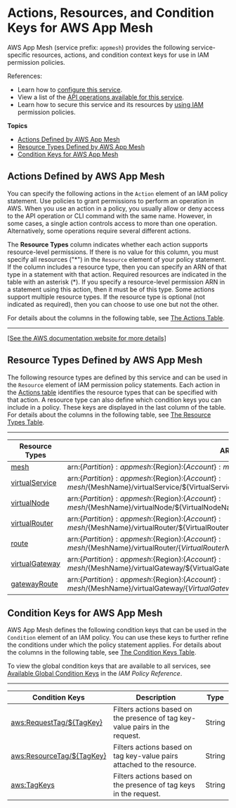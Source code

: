 # Actions, Resources, and Condition Keys for AWS App Mesh<a name="list_awsappmesh"></a>

AWS App Mesh \(service prefix: `appmesh`\) provides the following service\-specific resources, actions, and condition context keys for use in IAM permission policies\.

References:
+ Learn how to [configure this service](https://docs.aws.amazon.com/app-mesh/latest/userguide/)\.
+ View a list of the [API operations available for this service](https://docs.aws.amazon.com/app-mesh/latest/APIReference/)\.
+ Learn how to secure this service and its resources by [using IAM](https://docs.aws.amazon.com/app-mesh/latest/userguide/IAM_policies.html) permission policies\.

**Topics**
+ [Actions Defined by AWS App Mesh](#awsappmesh-actions-as-permissions)
+ [Resource Types Defined by AWS App Mesh](#awsappmesh-resources-for-iam-policies)
+ [Condition Keys for AWS App Mesh](#awsappmesh-policy-keys)

## Actions Defined by AWS App Mesh<a name="awsappmesh-actions-as-permissions"></a>

You can specify the following actions in the `Action` element of an IAM policy statement\. Use policies to grant permissions to perform an operation in AWS\. When you use an action in a policy, you usually allow or deny access to the API operation or CLI command with the same name\. However, in some cases, a single action controls access to more than one operation\. Alternatively, some operations require several different actions\.

The **Resource Types** column indicates whether each action supports resource\-level permissions\. If there is no value for this column, you must specify all resources \("\*"\) in the `Resource` element of your policy statement\. If the column includes a resource type, then you can specify an ARN of that type in a statement with that action\. Required resources are indicated in the table with an asterisk \(\*\)\. If you specify a resource\-level permission ARN in a statement using this action, then it must be of this type\. Some actions support multiple resource types\. If the resource type is optional \(not indicated as required\), then you can choose to use one but not the other\.

For details about the columns in the following table, see [The Actions Table](reference_policies_actions-resources-contextkeys.md#actions_table)\.


****  
[\[See the AWS documentation website for more details\]](http://docs.aws.amazon.com/IAM/latest/UserGuide/list_awsappmesh.html)

## Resource Types Defined by AWS App Mesh<a name="awsappmesh-resources-for-iam-policies"></a>

The following resource types are defined by this service and can be used in the `Resource` element of IAM permission policy statements\. Each action in the [Actions table](#awsappmesh-actions-as-permissions) identifies the resource types that can be specified with that action\. A resource type can also define which condition keys you can include in a policy\. These keys are displayed in the last column of the table\. For details about the columns in the following table, see [The Resource Types Table](reference_policies_actions-resources-contextkeys.md#resources_table)\.


****  

| Resource Types | ARN | Condition Keys | 
| --- | --- | --- | 
|   [ mesh ](https://docs.aws.amazon.com/app-mesh/latest/userguide/meshes.html)  |  arn:$\{Partition\}:appmesh:$\{Region\}:$\{Account\}:mesh/$\{MeshName\}  |   [ aws:ResourceTag/$\{TagKey\} ](#awsappmesh-aws_ResourceTag___TagKey_)   | 
|   [ virtualService ](https://docs.aws.amazon.com/app-mesh/latest/userguide/virtual_services.html)  |  arn:$\{Partition\}:appmesh:$\{Region\}:$\{Account\}:mesh/$\{MeshName\}/virtualService/$\{VirtualServiceName\}  |   [ aws:ResourceTag/$\{TagKey\} ](#awsappmesh-aws_ResourceTag___TagKey_)   | 
|   [ virtualNode ](https://docs.aws.amazon.com/app-mesh/latest/userguide/virtual_nodes.html)  |  arn:$\{Partition\}:appmesh:$\{Region\}:$\{Account\}:mesh/$\{MeshName\}/virtualNode/$\{VirtualNodeName\}  |   [ aws:ResourceTag/$\{TagKey\} ](#awsappmesh-aws_ResourceTag___TagKey_)   | 
|   [ virtualRouter ](https://docs.aws.amazon.com/app-mesh/latest/userguide/virtual_routers.html)  |  arn:$\{Partition\}:appmesh:$\{Region\}:$\{Account\}:mesh/$\{MeshName\}/virtualRouter/$\{VirtualRouterName\}  |   [ aws:ResourceTag/$\{TagKey\} ](#awsappmesh-aws_ResourceTag___TagKey_)   | 
|   [ route ](https://docs.aws.amazon.com/app-mesh/latest/userguide/routes.html)  |  arn:$\{Partition\}:appmesh:$\{Region\}:$\{Account\}:mesh/$\{MeshName\}/virtualRouter/$\{VirtualRouterName\}/route/$\{RouteName\}  |   [ aws:ResourceTag/$\{TagKey\} ](#awsappmesh-aws_ResourceTag___TagKey_)   | 
|   [ virtualGateway ](https://docs.aws.amazon.com/app-mesh/latest/userguide/virtual_gateways.html)  |  arn:$\{Partition\}:appmesh:$\{Region\}:$\{Account\}:mesh/$\{MeshName\}/virtualGateway/$\{VirtualGatewayName\}  |   [ aws:ResourceTag/$\{TagKey\} ](#awsappmesh-aws_ResourceTag___TagKey_)   | 
|   [ gatewayRoute ](https://docs.aws.amazon.com/app-mesh/latest/userguide/virtual_gateways.html)  |  arn:$\{Partition\}:appmesh:$\{Region\}:$\{Account\}:mesh/$\{MeshName\}/virtualGateway/$\{VirtualGatewayName\}/gatewayRoute/$\{GatewayRouteName\}  |   [ aws:ResourceTag/$\{TagKey\} ](#awsappmesh-aws_ResourceTag___TagKey_)   | 

## Condition Keys for AWS App Mesh<a name="awsappmesh-policy-keys"></a>

AWS App Mesh defines the following condition keys that can be used in the `Condition` element of an IAM policy\. You can use these keys to further refine the conditions under which the policy statement applies\. For details about the columns in the following table, see [The Condition Keys Table](reference_policies_actions-resources-contextkeys.md#context_keys_table)\.

To view the global condition keys that are available to all services, see [Available Global Condition Keys](reference_policies_condition-keys.html#AvailableKeys) in the *IAM Policy Reference*\.


****  

| Condition Keys | Description | Type | 
| --- | --- | --- | 
|   [ aws:RequestTag/$\{TagKey\} ](https://docs.aws.amazon.com/IAM/latest/UserGuide/reference_policies_condition-keys.html#condition-keys-requesttag)  | Filters actions based on the presence of tag key\-value pairs in the request\. | String | 
|   [ aws:ResourceTag/$\{TagKey\} ](https://docs.aws.amazon.com/IAM/latest/UserGuide/reference_policies_condition-keys.html#condition-keys-resourcetag)  | Filters actions based on tag key\-value pairs attached to the resource\. | String | 
|   [ aws:TagKeys ](https://docs.aws.amazon.com/IAM/latest/UserGuide/reference_policies_condition-keys.html#condition-keys-tagkeys)  | Filters actions based on the presence of tag keys in the request\. | String | 